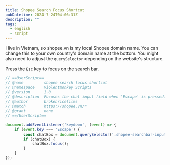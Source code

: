 ```yaml
---
title: Shopee Search Focus Shortcut
pubDatetime: 2024-7-24T04:06:31Z
description: ""
tags:
  - english
  - script
---
```


I live in Vietnam, so shopee.vn is my local Shopee domain name. You can change this to your own country's domain name at the bottom. You might also need to adjust the `querySelector` depending on the website's structure.

Press the `Esc` key to focus on the search bar.

```js
// ==UserScript==
// @name         shopee search focus shortcut
// @namespace    Violentmonkey Scripts
// @version      1.0
// @description  Focuses the chat input field when 'Escape' is pressed.
// @author       brokenricefilms
// @match        https://shopee.vn/*
// @grant        none
// ==/UserScript==

document.addEventListener('keydown', (event) => {
    if (event.key === 'Escape') {
        const chatBox = document.querySelector('.shopee-searchbar-input__input');
        if (chatBox) {
            chatBox.focus();
        }
    }
});
```

